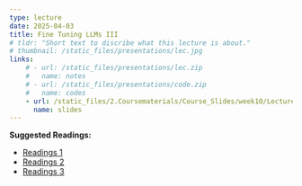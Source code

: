 ```yaml
---
type: lecture
date: 2025-04-03
title: Fine Tuning LLMs III
# tldr: "Short text to discribe what this lecture is about."
# thumbnail: /static_files/presentations/lec.jpg
links: 
    # - url: /static_files/presentations/lec.zip
    #   name: notes
    # - url: /static_files/presentations/code.zip
    #   name: codes
    - url: /static_files/2.Coursematerials/Course_Slides/week10/Lecture10_Zhanzhan.pptx
      name: slides
---
```

**Suggested Readings:**
- [Readings 1](/static_files/2.Coursematerials/Reading_Materials/04.03-How_to_evaluate_the_cognitive_abilities_of_LLMs.pdf)
- [Readings 2](/static_files/2.Coursematerials/Reading_Materials/04.03-Multiagent_Finetuning-_Self_Improvement_with_Diverse_Reasoning_Chains.pdf)
- [Readings 3](/static_files/2.Coursematerials/Reading_Materials/04.03-The_unequal_adoption_of_ChatGPT_exacerbates_existing_inequalities_among_workers.pdf)
